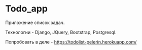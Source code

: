 # Todo_app

Приложение список задач.

Технологии - Django, JQuery, Bootstrap, Postgresql.

Попробовать в деле - 
https://todolist-pelerin.herokuapp.com/
